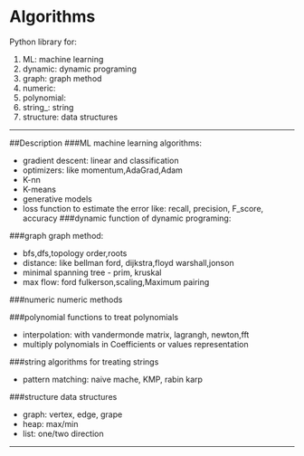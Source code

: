 # Algorithms
Python library for:
1. ML: machine learning
2. dynamic: dynamic programing
3. graph: graph method
4. numeric:
5. polynomial: 
6. string_: string
7. structure: data structures
---
##Description
###ML
machine learning algorithms:
* gradient descent: linear and classification
* optimizers: like momentum,AdaGrad,Adam  
* K-nn
* K-means
* generative models
* loss function to estimate the error like: 
recall, precision, F_score, accuracy 
###dynamic
function of dynamic programing:

###graph
graph method:
* bfs,dfs,topology order,roots 
* distance: like bellman ford, dijkstra,floyd warshall,jonson
* minimal spanning tree - prim, kruskal
* max flow: ford fulkerson,scaling,Maximum pairing

###numeric
numeric methods

###polynomial
functions to treat polynomials
* interpolation: with vandermonde matrix, lagrangh, newton,fft
* multiply polynomials in Coefficients or values representation

###string
algorithms for treating strings
* pattern matching: naive mache, KMP, rabin karp

###structure
data structures
* graph: vertex, edge, grape
* heap: max/min
* list: one/two direction
---

